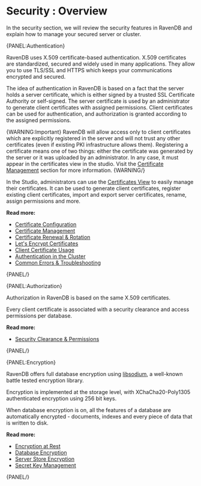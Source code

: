 # Security : Overview

In the security section, we will review the security features in RavenDB and explain how to manage your secured server or cluster.

{PANEL:Authentication}

RavenDB uses X.509 certificate-based authentication. 
X.509 certificates are standardized, secured and widely used in many applications. They allow you to use TLS/SSL and HTTPS which keeps your communications encrypted and secured.

The idea of authentication in RavenDB is based on a fact that the server holds a server certificate, which is either signed by a trusted SSL Certificate Authority or self-signed. The server certificate is used by an administrator to generate client certificates with assigned permissions. Client certificates can be used for authentication, and authorization is granted according to the assigned permissions.

{WARNING:Important}
RavenDB will allow access only to client certificates which are explicitly registered in the server and will not trust any other certificates (even if existing PKI infrastructure allows them). Registering a certificate means one of two things: either the certificate was generated by the server or it was uploaded by an administrator. In any case, it must appear in the certificates view in the studio. Visit the [Certificate Management](authentication/certificate-management) section for more information.
{WARNING/}

In the Studio, administrators can use the [Certificates View](../../studio/server/certificates) to easily manage their certificates. It can be used to generate client certificates, register existing client certificates, import and export server certificates, rename, assign permissions and more.

**Read more:**

- [Certificate Configuration](../../server/security/authentication/certificate-configuration)
- [Certificate Management](../../server/security/authentication/certificate-management)
- [Certificate Renewal & Rotation](../../server/security/authentication/certificate-renewal-and-rotation)
- [Let's Encrypt Certificates](../../server/security/authentication/lets-encrypt-certificates)
- [Client Certificate Usage](../../server/security/authentication/client-certificate-usage)
- [Authentication in the Cluster](../../server/security/authentication/authentication-in-the-cluster)
- [Common Errors & Troubleshooting](../../server/security/authentication/common-errors-and-troubleshooting)

{PANEL/}

{PANEL:Authorization}

Authorization in RavenDB is based on the same X.509 certificates.

Every client certificate is associated with a security clearance and access permissions per database. 

**Read more:**

- [Security Clearance & Permissions](../../server/security/authorization/security-clearance-and-permissions)

{PANEL/}

{PANEL:Encryption}

RavenDB offers full database encryption using [libsodium](https://download.libsodium.org/doc/), a well-known battle tested encryption library. 

Encryption is implemented at the storage level, with XChaCha20-Poly1305 authenticated encryption using 256 bit keys. 

When database encryption is on, all the features of a database are automatically encrypted - documents, indexes and every piece of data that is written to disk.

**Read more:**

- [Encryption at Rest](../../server/security/encryption/encryption-at-rest)
- [Database Encryption](../../server/security/encryption/database-encryption)
- [Server Store Encryption](../../server/security/encryption/server-store-encryption)
- [Secret Key Management](../../server/security/encryption/secret-key-management)

{PANEL/}
